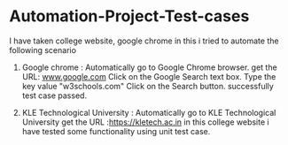 # Automation-Project-Test-cases
I have taken college website, google chrome in this i tried to automate the following scenario
1. Google chrome : 
Automatically go to Google Chrome browser.
get the URL: www.google.com
Click on the Google Search text box.
Type the key value "w3schools.com"
Click on the Search button.
successfully test case passed.

2. KLE Technological University :
Automatically go to KLE Technological University
get the URL :https://kletech.ac.in
in this college website i have tested some functionality  using unit test case.

